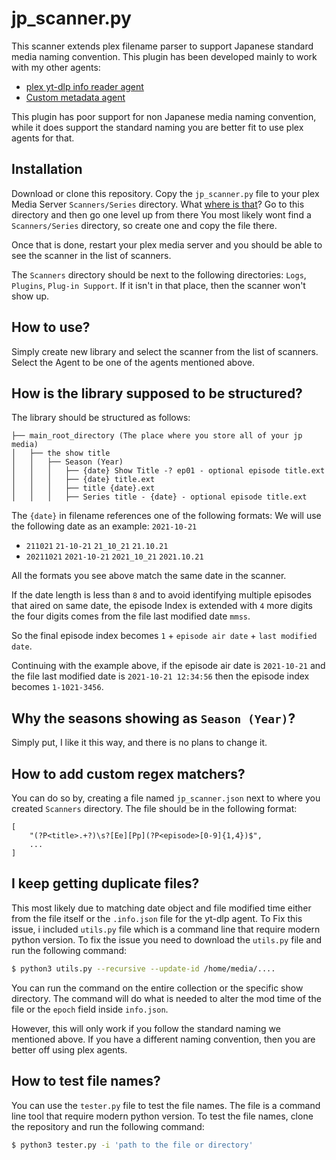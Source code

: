 # jp_scanner.py

This scanner extends plex filename parser to support Japanese standard media naming convention. This plugin has been developed mainly to work with my other agents:

- [plex yt-dlp info reader agent](https://github.com/arabcoders/plex-ytdlp-info-reader-agent)
- [Custom metadata agent](https://github.com/arabcoders/cmdb.bundle)

This plugin has poor support for non Japanese media naming convention, while it does support the standard naming you are better fit to use plex agents for that.

## Installation

Download or clone this repository. Copy the `jp_scanner.py` file to your plex Media Server `Scanners/Series` directory. What [where is that](https://support.plex.tv/articles/201106098-how-do-i-find-the-plug-ins-folder/)? Go to this directory and then go one level up from there You most likely wont find a `Scanners/Series` directory, so create one and copy the file there.

Once that is done, restart your plex media server and you should be able to see the scanner in the list of scanners.

The `Scanners` directory should be next to the following directories: `Logs`, `Plugins`, `Plug-in Support`. If it isn't in that place, then the scanner won't show up.

## How to use?

Simply create new library and select the scanner from the list of scanners. Select the Agent to be one of the agents mentioned above.

## How is the library supposed to be structured?

The library should be structured as follows:


```
├── main_root_directory (The place where you store all of your jp media)
│   ├── the show title
│   │   ├── Season (Year)
│   │   │   ├── {date} Show Title -? ep01 - optional episode title.ext
│   │   │   ├── {date} title.ext
│   │   │   ├── title {date}.ext
│   │   │   ├── Series title - {date} - optional episode title.ext
```

The `{date}` in filename references one of the following formats:
We will use the following date as an example: `2021-10-21`

* `211021` `21-10-21` `21_10_21` `21.10.21`
* `20211021` `2021-10-21` `2021_10_21` `2021.10.21`

All the formats you see above match the same date in the scanner. 

If the date length is less than `8` and to avoid identifying multiple episodes that aired on same date, the episode Index is extended with `4` more digits the four digits comes from the file last modified date `mmss`.

So the final episode index becomes `1` + `episode air date` + `last modified date`.

Continuing with the example above, if the episode air date is `2021-10-21` and the file last modified date is `2021-10-21 12:34:56` then the episode index becomes `1-1021-3456`.

## Why the seasons showing as `Season (Year)`?

Simply put, I like it this way, and there is no plans to change it.

## How to add custom regex matchers?

You can do so by, creating a file named `jp_scanner.json` next to where you created `Scanners` directory. The file should be in the following format:

```json5
[
    "(?P<title>.+?)\s?[Ee][Pp](?P<episode>[0-9]{1,4})$",
    ...
]
```

## I keep getting duplicate files?

This most likely due to matching date object and file modified time either from the file itself or the `.info.json` file for the yt-dlp agent. To Fix this issue, i included
`utils.py` file which is a command line that require modern python version. To fix the issue you need to download the `utils.py` file and run the following command:

```bash
$ python3 utils.py --recursive --update-id /home/media/....
```

You can run the command on the entire collection or the specific show directory. The command will do what is needed to alter the mod time of the file or the `epoch` field inside `info.json`. 

However, this will only work if you follow the standard naming we mentioned above. If you have a different naming convention, then you are better off using plex agents.

## How to test file names?

You can use the `tester.py` file to test the file names. The file is a command line tool that require modern python version. To test the file names, clone the repository and run the following command:

```bash
$ python3 tester.py -i 'path to the file or directory'
```